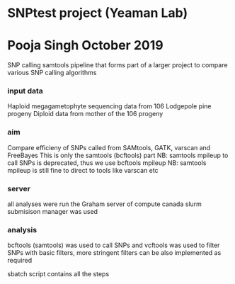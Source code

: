 # SNPtest project (Yeaman Lab)
# Pooja Singh October 2019
SNP calling samtools pipeline that forms part of a larger project to compare various SNP calling algorithms

### input data ###
Haploid megagametophyte sequencing data from 106 Lodgepole pine progeny
Diploid data from mother of the 106 progeny


### aim ###
Compare efficieny of SNPs called from SAMtools, GATK, varscan and FreeBayes
This is only the samtools (bcftools) part
NB: samtools mpileup to call SNPs is deprecated, thus we use bcftools mpileup
NB: samtools mpileup is still fine to direct to tools like varscan etc


### server ###
all analyses were run the Graham server of compute canada
slurm submisison manager was used


### analysis ###
bcftools (samtools) was used to call SNPs and vcftools was used to filter SNPs with basic filters, more stringent filters
can be also implemented as required

sbatch script contains all the steps



